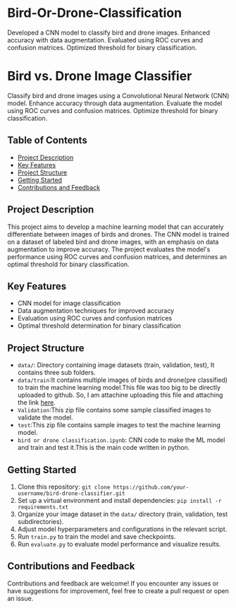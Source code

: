 # Bird-Or-Drone-Classification
Developed a CNN model to classify bird and drone images. Enhanced accuracy with data augmentation. Evaluated using ROC curves and confusion matrices. Optimized threshold for binary classification.

# Bird vs. Drone Image Classifier
Classify bird and drone images using a Convolutional Neural Network (CNN) model. Enhance accuracy through data augmentation. Evaluate the model using ROC curves and confusion matrices. Optimize threshold for binary classification.

## Table of Contents

- [Project Description](#project-description)
- [Key Features](#key-features)
- [Project Structure](#project-structure)
- [Getting Started](#getting-started)
- [Contributions and Feedback](#contributions-and-feedback)

## Project Description

This project aims to develop a machine learning model that can accurately differentiate between images of birds and drones. The CNN model is trained on a dataset of labeled bird and drone images, with an emphasis on data augmentation to improve accuracy. The project evaluates the model's performance using ROC curves and confusion matrices, and determines an optimal threshold for binary classification.

## Key Features

- CNN model for image classification
- Data augmentation techniques for improved accuracy
- Evaluation using ROC curves and confusion matrices
- Optimal threshold determination for binary classification

## Project Structure

- `data/`: Directory containing image datasets (train, validation, test), It contains three sub folders.
- `data/train`:It contains multiple images of birds and drone(pre classified) to train the machine learning model.This file was too big to be directly uploaded to github. So, I am attachine uploading this file and attaching the link [here](https://drive.google.com/drive/folders/1cWrShKLJzhk2S8dUKk0hGw2mk4aM7vBn?usp=sharing).
- `Validation`:This zip file contains some sample classified images to validate the model.
- `test`:This zip file contains sample images to test the machine learning model.
- `bird or drone classification.ipynb`: CNN code to make the ML model and train and test it.This is the main code written in python.

## Getting Started

1. Clone this repository: `git clone https://github.com/your-username/bird-drone-classifier.git`
2. Set up a virtual environment and install dependencies: `pip install -r requirements.txt`
3. Organize your image dataset in the `data/` directory (train, validation, test subdirectories).
4. Adjust model hyperparameters and configurations in the relevant script.
5. Run `train.py` to train the model and save checkpoints.
6. Run `evaluate.py` to evaluate model performance and visualize results.

## Contributions and Feedback

Contributions and feedback are welcome! If you encounter any issues or have suggestions for improvement, feel free to create a pull request or open an issue.
